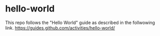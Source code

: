 # hello-world
This repo follows the "Hello World" guide as described in the follwowing link.
https://guides.github.com/activities/hello-world/
